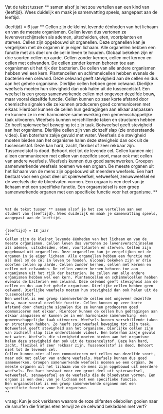 Vat de tekst tussen ** samen alsof je het zou vertellen aan een kind van {leeftijd}. Wees duidelijk en maak je samenvatting speels, aangepast aan de leeftijd.


{leeftijd} = 6 jaar
**
Cellen zijn de kleinst levende éénheden van het lichaam en van de meeste organismen. Cellen leven dus vertonen ze levensverschijnselen als ademen, uitscheiden, eten, voortplanten en sterven. Cellen zijn opgebouwd uit organellen. Deze organellen kan je vergelijken met de organen in je eigen lichaam. Alle organellen hebben een functie met als doel om de cel in leven te houden. Globaal bekeken zijn er drie soorten cellen op aarde. Cellen zonder kernen, cellen met kernen en cellen met celwanden. De cellen zonder kernen behoren toe aan organismen uit het rijk der bacterien. De cellen van alle andere organismen hebben wel een kern. Plantencellen en schimmelcellen hebben evenals de bacterien een celwand. Deze celwand geeft stevigheid aan de cellen en dus aan het gehele organisme. Dierlijke cellen hebben geen celwand. Dierlijke weefsels moeten hun stevigheid dan ook halen uit de tussencelstof.
Een weefsel is een groep samenwerkende cellen met ongeveer dezelfde bouw, maar vooral dezelfde functie. Cellen kunnen op zeer korte afstand door chemische signalen die ze kunnen produceren goed communiceren met elkaar. Hierdoor kunnen de cellen hun gedragingen aan elkaar aanpassen en kunnen ze in een harmonieze samenwerking  een gemeenschappelijke taak uitvoeren. Weefsels kunnen verschillende taken en structuren hebben. Zo heeft spierweefsel beweging tot zijn taak. Botweefsel geeft stevigheid aan het organisme. Dierlijke cellen zijn van zichzelf slap (zie onderstaande video). Een boterham zakje gevuld met water. Weefsels die stevigheid moeten bieden aan het organisme halen deze stevigheid dan ook uit de tussencelstof. Deze kan hard, zacht, flexibel of zeer rekbaar zijn. Tussencelstof is dood. Behoort niet tot de levende cel.
Cellen kunnen niet alleen communiceren met cellen van dezelfde soort, maar ook met cellen van andere weefsels. Weefsels kunnen dus goed samenwerken. Groepen samenwerkende weefsels noemen we een orgaan. De meeste organen uit het lichaam van de mens zijn opgebouwd uit meerdere weefsels. Een hart bestaat voor een groot deel uit spierweefsel, vetweefsel, zenuwweefsel en de weefsels die de bloedvaten vormen. Een orgaan is een deel van je lichaam met een specifieke functie.
Een orgaanstelsel is een groep samenwerkende organen met een specifieke functie voor het organisme.
**
```


Vat de tekst tussen ** samen alsof je het zou vertellen aan een student van {leeftijd}. Wees duidelijk en maak je samenvatting speels, aangepast aan de leeftijd.


{leeftijd} = 18 jaar
**
Cellen zijn de kleinst levende éénheden van het lichaam en van de meeste organismen. Cellen leven dus vertonen ze levensverschijnselen als ademen, uitscheiden, eten, voortplanten en sterven. Cellen zijn opgebouwd uit organellen. Deze organellen kan je vergelijken met de organen in je eigen lichaam. Alle organellen hebben een functie met als doel om de cel in leven te houden. Globaal bekeken zijn er drie soorten cellen op aarde. Cellen zonder kernen, cellen met kernen en cellen met celwanden. De cellen zonder kernen behoren toe aan organismen uit het rijk der bacterien. De cellen van alle andere organismen hebben wel een kern. Plantencellen en schimmelcellen hebben evenals de bacterien een celwand. Deze celwand geeft stevigheid aan de cellen en dus aan het gehele organisme. Dierlijke cellen hebben geen celwand. Dierlijke weefsels moeten hun stevigheid dan ook halen uit de tussencelstof.
Een weefsel is een groep samenwerkende cellen met ongeveer dezelfde bouw, maar vooral dezelfde functie. Cellen kunnen op zeer korte afstand door chemische signalen die ze kunnen produceren goed communiceren met elkaar. Hierdoor kunnen de cellen hun gedragingen aan elkaar aanpassen en kunnen ze in een harmonieze samenwerking  een gemeenschappelijke taak uitvoeren. Weefsels kunnen verschillende taken en structuren hebben. Zo heeft spierweefsel beweging tot zijn taak. Botweefsel geeft stevigheid aan het organisme. Dierlijke cellen zijn van zichzelf slap (zie onderstaande video). Een boterham zakje gevuld met water. Weefsels die stevigheid moeten bieden aan het organisme halen deze stevigheid dan ook uit de tussencelstof. Deze kan hard, zacht, flexibel of zeer rekbaar zijn. Tussencelstof is dood. Behoort niet tot de levende cel.
Cellen kunnen niet alleen communiceren met cellen van dezelfde soort, maar ook met cellen van andere weefsels. Weefsels kunnen dus goed samenwerken. Groepen samenwerkende weefsels noemen we een orgaan. De meeste organen uit het lichaam van de mens zijn opgebouwd uit meerdere weefsels. Een hart bestaat voor een groot deel uit spierweefsel, vetweefsel, zenuwweefsel en de weefsels die de bloedvaten vormen. Een orgaan is een deel van je lichaam met een specifieke functie.
Een orgaanstelsel is een groep samenwerkende organen met een specifieke functie voor het organisme.
**
```


vraag:
Kun je ook verklaren waarom de roze olifanten oliebollen gooien naar de smurfen die frietjes eten terwijl ze de celwand bekladden met verf?